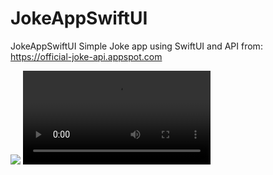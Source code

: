 # JokeAppSwiftUI
JokeAppSwiftUI
Simple Joke app using SwiftUI and API from:
https://official-joke-api.appspot.com

![](1.gif)
![](2.mp4)
